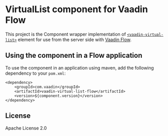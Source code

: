 # VirtualList component for Vaadin Flow

This project is the Component wrapper implementation of [`<vaadin-virtual-list>`](https://github.com/vaadin/web-components/tree/main/packages/virtual-list) element
for use from the server side with [Vaadin Flow](https://github.com/vaadin/flow).

## Using the component in a Flow application

To use the component in an application using maven,
add the following dependency to your `pom.xml`:
```
<dependency>
    <groupId>com.vaadin</groupId>
    <artifactId>vaadin-virtual-list-flow</artifactId>
    <version>${component.version}</version>
</dependency>
```
## License

Apache License 2.0
